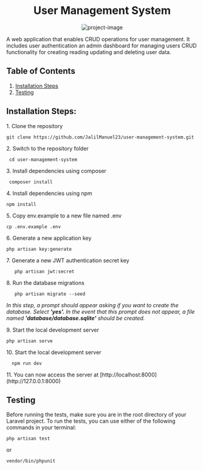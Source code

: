 <h1 align="center" id="title">User Management System</h1>
<p align="center">
<img src="https://socialify.git.ci/JalilManuel23/user-management-system/image?description=1&amp;descriptionEditable=Users%20CRUD&amp;font=Inter&amp;language=1&amp;name=1&amp;owner=1&amp;pattern=Signal&amp;stargazers=1&amp;theme=Light" alt="project-image"></p>
<p id="description">A web application that enables CRUD operations for user management. It includes user authentication an admin dashboard for managing users CRUD functionality for creating reading updating and deleting user data.</p>

## Table of Contents

1. [Installation Steps](#installation-steps)
2. [Testing](#testing)

## Installation Steps:

 <p>1. Clone the repository</p>

    git clone https://github.com/JalilManuel23/user-management-system.git

 <p>2. Switch to the repository folder</p>

     cd user-management-system

 <p>3. Install dependencies using composer</p>

     composer install

  <p>4. Install dependencies using npm</p>

    npm install

  <p>5. Copy env.example to a new file named .env</p>

    cp .env.example .env

  <p>6. Generate a new application key</p>

    php artisan key:generate

  <p>7. Generate a new JWT authentication secret key</p>

       php artisan jwt:secret

   <p>8. Run the database migrations</p>

       php artisan migrate --seed

_In this step, a prompt should appear asking if you want to create the database. Select **'yes'.** In the event that this prompt does not appear, a file named **'database/database.sqlite'** should be created._

   <p>9. Start the local development server</p>

    php artisan serve

   <p>10. Start the local development server</p>

      npm run dev

   <p>11. You can now access the server at [http://localhost:8000](http://127.0.0.1:8000)</p>

## Testing

<p>Before running the tests, make sure you are in the root directory of your Laravel project. To run the tests, you can use either of the following commands in your terminal:</p>

    php artisan test

 <p>or</p>

    vendor/bin/phpunit
